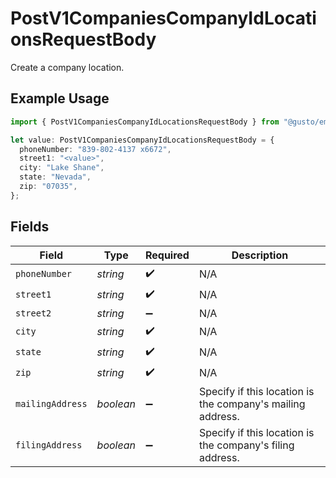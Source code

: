 # PostV1CompaniesCompanyIdLocationsRequestBody

Create a company location.

## Example Usage

```typescript
import { PostV1CompaniesCompanyIdLocationsRequestBody } from "@gusto/embedded-api/models/operations/postv1companiescompanyidlocations.js";

let value: PostV1CompaniesCompanyIdLocationsRequestBody = {
  phoneNumber: "839-802-4137 x6672",
  street1: "<value>",
  city: "Lake Shane",
  state: "Nevada",
  zip: "07035",
};
```

## Fields

| Field                                                      | Type                                                       | Required                                                   | Description                                                |
| ---------------------------------------------------------- | ---------------------------------------------------------- | ---------------------------------------------------------- | ---------------------------------------------------------- |
| `phoneNumber`                                              | *string*                                                   | :heavy_check_mark:                                         | N/A                                                        |
| `street1`                                                  | *string*                                                   | :heavy_check_mark:                                         | N/A                                                        |
| `street2`                                                  | *string*                                                   | :heavy_minus_sign:                                         | N/A                                                        |
| `city`                                                     | *string*                                                   | :heavy_check_mark:                                         | N/A                                                        |
| `state`                                                    | *string*                                                   | :heavy_check_mark:                                         | N/A                                                        |
| `zip`                                                      | *string*                                                   | :heavy_check_mark:                                         | N/A                                                        |
| `mailingAddress`                                           | *boolean*                                                  | :heavy_minus_sign:                                         | Specify if this location is the company's mailing address. |
| `filingAddress`                                            | *boolean*                                                  | :heavy_minus_sign:                                         | Specify if this location is the company's filing address.  |